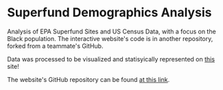 # Superfund Demographics Analysis
Analysis of EPA Superfund Sites and US Census Data, with a focus on the Black population. The interactive website's code is in another repository, forked from a teammate's GitHub.

Data was processed to be visualized and statisyically represented on [this](https://ertomz.github.io/h4bl-superfund-website/) site!

The website's GitHub repository can be found [at this link](https://github.com/hfmandell/h4bl-superfund-website). 

